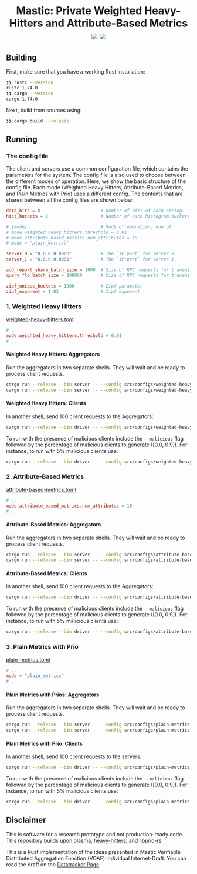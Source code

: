 <h1 align="center">Mastic: Private Weighted Heavy-Hitters and Attribute-Based Metrics
  <a href="https://github.com/TrustworthyComputing/mastic/actions/workflows/ci-build.yml"><img src="https://github.com/TrustworthyComputing/mastic/workflows/ci-build/badge.svg"></a>
  <a href="https://github.com/TrustworthyComputing/mastic/blob/main/LICENSE"><img src="https://img.shields.io/badge/license-MIT-blue.svg"></a>
</h1>

## Building

First, make sure that you have a working Rust installation:
```bash
❯❯ rustc --version
rustc 1.74.0
❯❯ cargo --version
cargo 1.74.0
```

Next, build from sources using:
```bash
❯❯ cargo build --release
```

## Running

### The config file
The client and servers use a common configuration file, which contains the
parameters for the system. The config file is also used to choose between the
different modes of operation. Here, we show the basic structure of the config
file. Each mode (Weighted Heavy Hitters, Attribute-Based Metrics, and Plain
Metrics with Prio) uses a different config. The contents that are shared between
all the config files are shown below:

```toml
data_bits = 8                       # Number of bits of each string.
hist_buckets = 2                    # Number of each histogram buckets

# [mode]                            # Mode of operation, one of:
# mode.weighted_heavy_hitters.threshold = 0.01
# mode.attribute_based_metrics.num_attributes = 10
# mode = "plain_metrics"

server_0 = "0.0.0.0:8000"           # The `IP:port` for server 0.
server_1 = "0.0.0.0:8001"           # The `IP:port` for server 1.

add_report_share_batch_size = 1000  # Size of RPC requests for transmitting keys.
query_flp_batch_size = 100000       # Size of RPC requests for transmitting FLPs.

zipf_unique_buckets = 1000          # Zipf parameter
zipf_exponent = 1.03                # Zipf exponent
```

### 1. Weighted Heavy Hitters
[weighted-heavy-hitters.toml](./src/configs/weighted-heavy-hitters.toml)
```toml
# ...
mode.weighted_heavy_hitters.threshold = 0.01
# ...
```

#### Weighted Heavy Hitters: Aggregators
Run the aggregators in two separate shells. They will wait and be ready to
process client requests.
```bash
cargo run --release --bin server -- --config src/configs/weighted-heavy-hitters.toml --server_id 0
cargo run --release --bin server -- --config src/configs/weighted-heavy-hitters.toml --server_id 1
```

#### Weighted Heavy Hitters: Clients
In another shell, send 100 client requests to the Aggregators:
```bash
cargo run --release --bin driver -- --config src/configs/weighted-heavy-hitters.toml -n 100
```

To run with the presence of malicious clients include the `--malicious` flag followed by the
percentage of malicious clients to generate ([0.0, 0.9]). For instance, to run with 5% malicious
clients use:
```bash
cargo run --release --bin driver -- --config src/configs/weighted-heavy-hitters.toml -n 100 --malicious 0.05
```

### 2. Attribute-Based Metrics
[attribute-based-metrics.toml](./src/configs/attribute-based-metrics.toml)
```toml
# ...
mode.attribute_based_metrics.num_attributes = 10
# ...
```

#### Attribute-Based Metrics: Aggregators
Run the aggregators in two separate shells. They will wait and be ready to
process client requests.
```bash
cargo run --release --bin server -- --config src/configs/attribute-based-metrics.toml --server_id 0
cargo run --release --bin server -- --config src/configs/attribute-based-metrics.toml --server_id 1
```

#### Attribute-Based Metrics: Clients
In another shell, send 100 client requests to the Aggregators:
```bash
cargo run --release --bin driver -- --config src/configs/attribute-based-metrics.toml -n 100
```

To run with the presence of malicious clients include the `--malicious` flag followed by the
percentage of malicious clients to generate ([0.0, 0.9]). For instance, to run with 5% malicious
clients use:
```bash
cargo run --release --bin driver -- --config src/configs/attribute-based-metrics.toml -n 100 --malicious 0.05
```

### 3. Plain Metrics with Prio
[plain-metrics.toml](./src/configs/plain-metrics.toml)
```toml
# ...
mode = "plain_metrics"
# ...
```

#### Plain Metrics with Prios: Aggregators
Run the aggregators in two separate shells. They will wait and be ready to
process client requests.
```bash
cargo run --release --bin server -- --config src/configs/plain-metrics.toml --server_id 0
cargo run --release --bin server -- --config src/configs/plain-metrics.toml --server_id 1
```

#### Plain Metrics with Prio: Clients
In another shell, send 100 client requests to the servers:
```bash
cargo run --release --bin driver -- --config src/configs/plain-metrics.toml -n 100
```

To run with the presence of malicious clients include the `--malicious` flag followed by the
percentage of malicious clients to generate ([0.0, 0.9]). For instance, to run with 5% malicious
clients use:
```bash
cargo run --release --bin driver -- --config src/configs/plain-metrics.toml -n 100 --malicious 0.05
```


## Disclaimer

This is software for a research prototype and not production-ready code. This repository builds upon
[plasma](https://github.com/TrustworthyComputing/plasma),
[heavy-hitters](https://github.com/henrycg/heavyhitters), and
[libprio-rs](https://github.com/divviup/libprio-rs/tree/main).

This is a Rust implementation of the ideas presented in Mastic Verifiable
Distributed Aggregation Function (VDAF) individual Internet-Draft. You can read
the draft on the [Datatracker Page](https://datatracker.ietf.org/doc/draft-mouris-cfrg-mastic/).
